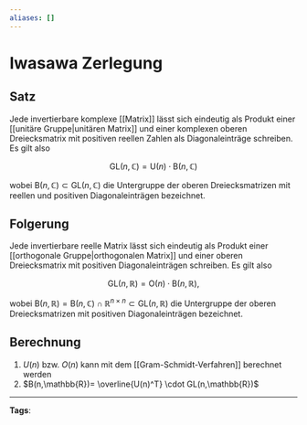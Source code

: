 ```yaml
---
aliases: []
---
```


# Iwasawa Zerlegung

## Satz

Jede invertierbare komplexe [[Matrix]] lässt sich eindeutig als Produkt einer [[unitäre Gruppe|unitären Matrix]] und einer komplexen oberen Dreiecksmatrix mit positiven reellen Zahlen als Diagonaleinträge schreiben.
Es gilt also

$$
\mathrm{GL}(n, \mathbb{C})=\mathrm{U}(n) \cdot \mathrm{B}(n, \mathbb{C})
$$

wobei $\mathrm{B}(n, \mathbb{C}) \subset \mathrm{GL}(n, \mathbb{C})$ die Untergruppe der oberen Dreiecksmatrizen mit reellen und positiven Diagonaleinträgen bezeichnet.

## Folgerung

Jede invertierbare reelle Matrix lässt sich eindeutig als Produkt einer [[orthogonale Gruppe|orthogonalen Matrix]] und einer oberen Dreiecksmatrix mit positiven Diagonaleinträgen schreiben. Es gilt also

$$
\mathrm{GL}(n, \mathbb{R})=\mathrm{O}(n) \cdot \mathrm{B}(n, \mathbb{R}),
$$

wobei $\mathrm{B}(n, \mathbb{R})=\mathrm{B}(n, \mathbb{C}) \cap \mathbb{R}^{n \times n} \subset \mathrm{GL}(n, \mathbb{R})$ die Untergruppe der oberen Dreiecksmatrizen mit positiven Diagonaleinträgen bezeichnet.

## Berechnung

1. $U(n)$ bzw. $O(n)$ kann mit dem [[Gram-Schmidt-Verfahren]] berechnet werden
2. $B(n,\mathbb{R})= \overline{U(n)^T} \cdot GL(n,\mathbb{R})$

---

**Tags**:
